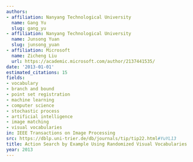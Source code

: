 ```yaml
---
authors:
- affiliation: Nanyang Technological University
  name: Gang Yu
  slug: gang_yu
- affiliation: Nanyang Technological University
  name: Junsong Yuan
  slug: junsong_yuan
- affiliation: Microsoft
  name: Zicheng Liu
  url: https://academic.microsoft.com/author/2137441535/
date: '2013-01-01'
estimated_citations: 15
fields:
- vocabulary
- branch and bound
- point set registration
- machine learning
- computer science
- stochastic process
- artificial intelligence
- image matching
- visual vocabularies
in: IEEE Transactions on Image Processing
src: https://dblp.uni-trier.de/db/journals/tip/tip22.html#YuYL13
title: Action Search by Example Using Randomized Visual Vocabularies
year: 2013
---
```

